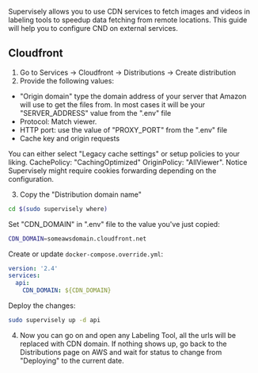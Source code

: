 Supervisely allows you to use CDN services to fetch images and videos in labeling tools to speedup data fetching from remote locations. This guide will help you to configure CND on external services.

## Cloudfront

1. Go to Services → Cloudfront → Distributions → Create distribution
2. Provide the following values:

- "Origin domain" type the domain address of your server that Amazon will use to get the files from. In most cases it will be your "SERVER_ADDRESS" value from the ".env" file 
- Protocol: Match viewer.
- HTTP port: use the value of "PROXY_PORT" from the ".env" file
- Cache key and origin requests

You can either select "Legacy cache settings" or setup policies to your liking.
CachePolicy: "CachingOptimized"
OriginPolicy: "AllViewer". Notice Supervisely might require cookies forwarding depending on the configuration.

3. Copy the "Distribution domain name"

```bash
cd $(sudo supervisely where)
```

Set "CDN_DOMAIN" in ".env" file to the value you've just copied:

```bash
CDN_DOMAIN=someawsdomain.cloudfront.net
```

Create or update `docker-compose.override.yml`:

```yaml
version: '2.4'
services:
  api:
    CDN_DOMAIN: ${CDN_DOMAIN}
```

Deploy the changes:
```bash
sudo supervisely up -d api
```

4. Now you can go on and open any Labeling Tool, all the urls will be replaced with CDN domain. If nothing shows up, go back to the Distributions page on AWS and wait for status to change from "Deploying" to the current date.
